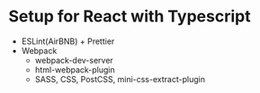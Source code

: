 # Setup for React with Typescript

* ESLint(AirBNB) + Prettier
* Webpack
  * webpack-dev-server
  * html-webpack-plugin
  * SASS, CSS, PostCSS, mini-css-extract-plugin
